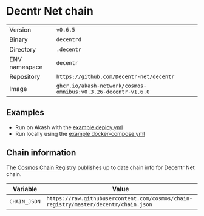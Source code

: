# Decntr Net chain

| | |
|---|---|
|Version|`v0.6.5`|
|Binary|`decentrd`|
|Directory|`.decentr`|
|ENV namespace|`decentr`|
|Repository|`https://github.com/Decentr-net/decentr`|
|Image|`ghcr.io/akash-network/cosmos-omnibus:v0.3.26-decentr-v1.6.0`|

## Examples

- Run on Akash with the [example deploy.yml](./deploy.yml)
- Run locally using the [example docker-compose.yml](./docker-compose.yml)

## Chain information

The [Cosmos Chain Registry](https://github.com/cosmos/chain-registry) publishes up to date chain info for Decentr Net chain.

|Variable|Value|
|---|---|
|`CHAIN_JSON`|`https://raw.githubusercontent.com/cosmos/chain-registry/master/decentr/chain.json`|
